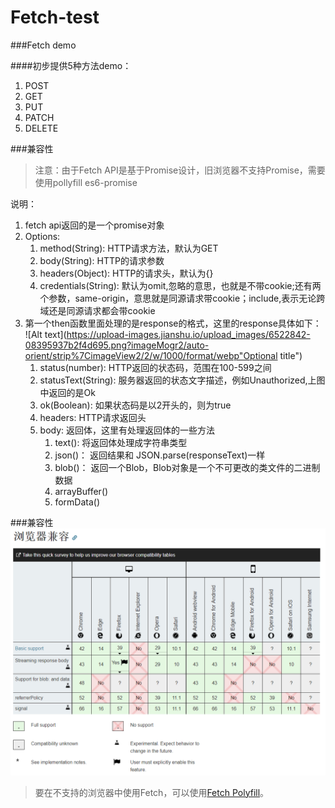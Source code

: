 # Fetch-test

###Fetch demo 

####初步提供5种方法demo：
1. POST
2. GET
3. PUT
4. PATCH
5. DELETE


###兼容性
>注意：由于Fetch API是基于Promise设计，旧浏览器不支持Promise，需要使用pollyfill es6-promise

说明：
1. fetch api返回的是一个promise对象
2. Options:  
   1. method(String): HTTP请求方法，默认为GET  
	 2. body(String): HTTP的请求参数
	 3. headers(Object): HTTP的请求头，默认为{}
	 4. credentials(String): 默认为omit,忽略的意思，也就是不带cookie;还有两个参数，same-origin，意思就是同源请求带cookie；include,表示无论跨域还是同源请求都会带cookie
3. 第一个then函数里面处理的是response的格式，这里的response具体如下：  
![Alt text](https://upload-images.jianshu.io/upload_images/6522842-08395937b2f4d695.png?imageMogr2/auto-orient/strip%7CimageView2/2/w/1000/format/webp"Optional title")
	1. status(number): HTTP返回的状态码，范围在100-599之间
	2. statusText(String): 服务器返回的状态文字描述，例如Unauthorized,上图中返回的是Ok
	3. ok(Boolean): 如果状态码是以2开头的，则为true
	4. headers:  HTTP请求返回头
	5. body:  返回体，这里有处理返回体的一些方法
		1. text(): 将返回体处理成字符串类型
		2. json()： 返回结果和 JSON.parse(responseText)一样
		3. blob()： 返回一个Blob，Blob对象是一个不可更改的类文件的二进制数据
		4. arrayBuffer()
		5. formData()

###兼容性
![Alt text](兼容性.png)

> 要在不支持的浏览器中使用Fetch，可以使用[Fetch Polyfill]((http://example.net/))。






